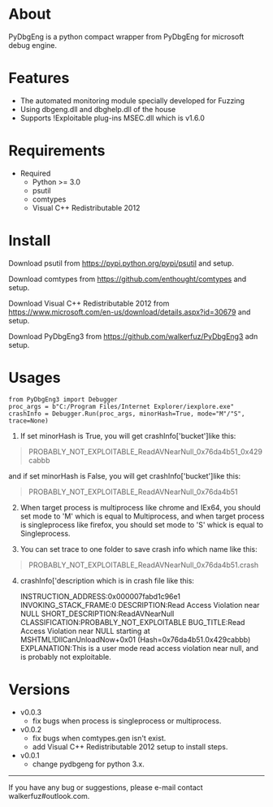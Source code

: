 # About

PyDbgEng is a python compact wrapper from PyDbgEng for microsoft debug engine.

# Features

* The automated monitoring module specially developed for Fuzzing
* Using dbgeng.dll and dbghelp.dll of the house
* Supports !Exploitable plug-ins MSEC.dll which is v1.6.0

# Requirements

* Required
    * Python >= 3.0
	* psutil
	* comtypes
	* Visual C++ Redistributable 2012

# Install

Download psutil from https://pypi.python.org/pypi/psutil and setup.

Download comtypes from https://github.com/enthought/comtypes and setup.

Download Visual C++ Redistributable 2012 from https://www.microsoft.com/en-us/download/details.aspx?id=30679 and setup.

Download PyDbgEng3 from https://github.com/walkerfuz/PyDbgEng3 adn setup.
	
# Usages

	from PyDbgEng3 import Debugger
	proc_args = b"C:/Program Files/Internet Explorer/iexplore.exe"
	crashInfo = Debugger.Run(proc_args, minorHash=True, mode="M"/"S", trace=None)

1. If set minorHash is True, you will get crashInfo['bucket']like this:

> PROBABLY_NOT_EXPLOITABLE_ReadAVNearNull_0x76da4b51_0x429cabbb
	
and if set minorHash is False, you will get crashInfo['bucket']like this:

> PROBABLY_NOT_EXPLOITABLE_ReadAVNearNull_0x76da4b51


2. When target process is multiprocess like chrome and IEx64, you should set mode to 'M' which is equal to Multiprocess, and 
when target process is singleprocess like firefox, you should set mode to 'S' whick is equal to Singleprocess.

3. You can set trace to one folder to save crash info which name like this:

> PROBABLY_NOT_EXPLOITABLE_ReadAVNearNull_0x76da4b51.crash

4. crashInfo['description which is in crash file like this:

	INSTRUCTION_ADDRESS:0x000007fabd1c96e1
	INVOKING_STACK_FRAME:0
	DESCRIPTION:Read Access Violation near NULL
	SHORT_DESCRIPTION:ReadAVNearNull
	CLASSIFICATION:PROBABLY_NOT_EXPLOITABLE
	BUG_TITLE:Read Access Violation near NULL starting at MSHTML!DllCanUnloadNow+0x01 (Hash=0x76da4b51.0x429cabbb)
	EXPLANATION:This is a user mode read access violation near null, and is probably not exploitable.

# Versions

* v0.0.3
	* fix bugs when process is singleprocess or multiprocess.
* v0.0.2
	* fix bugs when comtypes.gen isn't exist.
	* add Visual C++ Redistributable 2012 setup to install steps.
* v0.0.1
	* change pydbgeng for python 3.x.

------

If you have any bug or suggestions, please e-mail contact walkerfuz#outlook.com.
